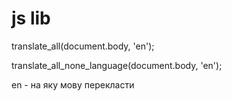 # js lib

translate_all(document.body, 'en');

translate_all_none_language(document.body, 'en');

en - на яку мову перекласти 

